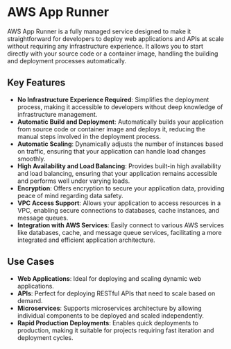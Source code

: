 # AWS App Runner

AWS App Runner is a fully managed service designed to make it straightforward for developers to deploy web applications and APIs at scale without requiring any infrastructure experience. It allows you to start directly with your source code or a container image, handling the building and deployment processes automatically.

## Key Features

- **No Infrastructure Experience Required**: Simplifies the deployment process, making it accessible to developers without deep knowledge of infrastructure management.
- **Automatic Build and Deployment**: Automatically builds your application from source code or container image and deploys it, reducing the manual steps involved in the deployment process.
- **Automatic Scaling**: Dynamically adjusts the number of instances based on traffic, ensuring that your application can handle load changes smoothly.
- **High Availability and Load Balancing**: Provides built-in high availability and load balancing, ensuring that your application remains accessible and performs well under varying loads.
- **Encryption**: Offers encryption to secure your application data, providing peace of mind regarding data safety.
- **VPC Access Support**: Allows your application to access resources in a VPC, enabling secure connections to databases, cache instances, and message queues.
- **Integration with AWS Services**: Easily connect to various AWS services like databases, cache, and message queue services, facilitating a more integrated and efficient application architecture.

## Use Cases

- **Web Applications**: Ideal for deploying and scaling dynamic web applications.
- **APIs**: Perfect for deploying RESTful APIs that need to scale based on demand.
- **Microservices**: Supports microservices architecture by allowing individual components to be deployed and scaled independently.
- **Rapid Production Deployments**: Enables quick deployments to production, making it suitable for projects requiring fast iteration and deployment cycles.